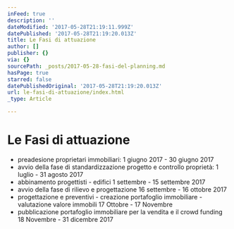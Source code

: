 ```yaml
---
inFeed: true
description: ''
dateModified: '2017-05-28T21:19:11.999Z'
datePublished: '2017-05-28T21:19:20.013Z'
title: Le Fasi di attuazione
author: []
publisher: {}
via: {}
sourcePath: _posts/2017-05-28-fasi-del-planning.md
hasPage: true
starred: false
datePublishedOriginal: '2017-05-28T21:19:20.013Z'
url: le-fasi-di-attuazione/index.html
_type: Article

---
```

# Le Fasi di attuazione

* preadesione proprietari immobiliari: 1 giugno 2017 - 30 giugno 2017
* avvio della fase di standardizzazione progetto e controllo proprietà: 1 luglio - 31 agosto 2017
* abbinamento progettisti - edifici 1 settembre - 15 settembre 2017
* avvio della fase di rilievo e progettazione 16 settembre - 16 ottobre 2017
* progettazione e preventivi - creazione portafoglio immobiliare - valutazione valore immobili 17 Ottobre - 17 Novembre
* pubblicazione portafoglio immobiliare per la vendita e il crowd funding 18 Novembre - 31 dicembre 2017